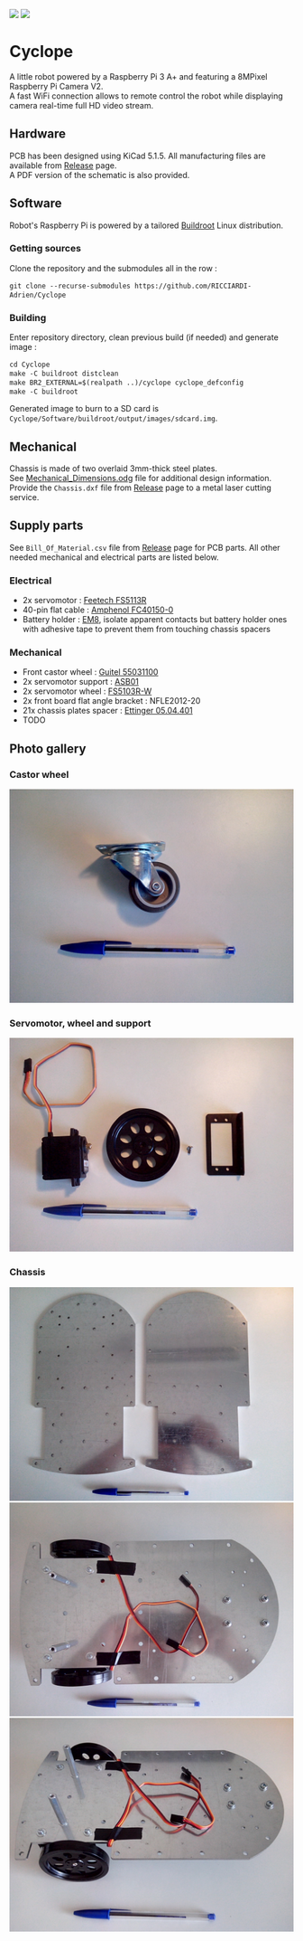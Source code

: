 ![](https://github.com/RICCIARDI-Adrien/Cyclope/workflows/Buildroot%20build/badge.svg)
![](https://github.com/RICCIARDI-Adrien/Cyclope/workflows/PC%20application%20build/badge.svg)

# Cyclope

A little robot powered by a Raspberry Pi 3 A+ and featuring a 8MPixel Raspberry Pi Camera V2.  
A fast WiFi connection allows to remote control the robot while displaying camera real-time full HD video stream.

## Hardware

PCB has been designed using KiCad 5.1.5. All manufacturing files are available from [Release](https://github.com/RICCIARDI-Adrien/Cyclope/releases) page.  
A PDF version of the schematic is also provided.

## Software

Robot's Raspberry Pi is powered by a tailored [Buildroot](https://buildroot.org) Linux distribution.

### Getting sources

Clone the repository and the submodules all in the row :
```
git clone --recurse-submodules https://github.com/RICCIARDI-Adrien/Cyclope
```

### Building

Enter repository directory, clean previous build (if needed) and generate image :
```
cd Cyclope
make -C buildroot distclean
make BR2_EXTERNAL=$(realpath ..)/cyclope cyclope_defconfig
make -C buildroot
```

Generated image to burn to a SD card is `Cyclope/Software/buildroot/output/images/sdcard.img`.

## Mechanical

Chassis is made of two overlaid 3mm-thick steel plates.  
See [Mechanical_Dimensions.odg](https://github.com/RICCIARDI-Adrien/Cyclope/blob/master/Chassis/Mechanical_Dimensions.odg) file for additional design information.  
Provide the `Chassis.dxf` file from [Release](https://github.com/RICCIARDI-Adrien/Cyclope/releases) page to a metal laser cutting service.

## Supply parts

See `Bill_Of_Material.csv` file from [Release](https://github.com/RICCIARDI-Adrien/Cyclope/releases) page for PCB parts. All other needed mechanical and electrical parts are listed below.

### Electrical

* 2x servomotor : [Feetech FS5113R](https://www.gotronic.fr/art-servomoteur-fs5113r-25841.htm)
* 40-pin flat cable : [Amphenol FC40150-0](https://fr.farnell.com/amphenol/fc40150-0/cordon-2-54mm-f-f-150mm-40voies/dp/2217617)
* Battery holder : [EM8](https://www.gotronic.fr/art-coupleur-8-piles-lr6-em8-5718.htm), isolate apparent contacts but battery holder ones with adhesive tape to prevent them from touching chassis spacers

### Mechanical

* Front castor wheel : [Guitel 55031100](https://fr.rs-online.com/web/p/roulettes-industrielles/3064300)
* 2x servomotor support : [ASB01](https://www.gotronic.fr/art-support-de-servos-asb01-11637.htm)
* 2x servomotor wheel : [FS5103R-W](https://www.gotronic.fr/art-roue-pour-servomoteur-fs5103r-25857.htm)
* 2x front board flat angle bracket : NFLE2012-20
* 21x chassis plates spacer : [Ettinger 05.04.401](https://fr.farnell.com/ettinger/05-04-401/entretoise-m4x40-vzk/dp/1466794)
* TODO

## Photo gallery

### Castor wheel

![Castor wheel](https://github.com/RICCIARDI-Adrien/Cyclope/blob/master/Resources/Pictures/Castor_Wheel.jpg)

### Servomotor, wheel and support

![Servomotor, wheel and support](https://github.com/RICCIARDI-Adrien/Cyclope/blob/master/Resources/Pictures/Servomotor_And_Parts.jpg)

### Chassis

![Chassis plates](https://github.com/RICCIARDI-Adrien/Cyclope/blob/master/Resources/Pictures/Chassis_Plates.jpg)
![Assembled wheels 1](https://github.com/RICCIARDI-Adrien/Cyclope/blob/master/Resources/Pictures/Assembled_Wheels_1.jpg)
![Assembled wheels 2](https://github.com/RICCIARDI-Adrien/Cyclope/blob/master/Resources/Pictures/Assembled_Wheels_2.jpg)
